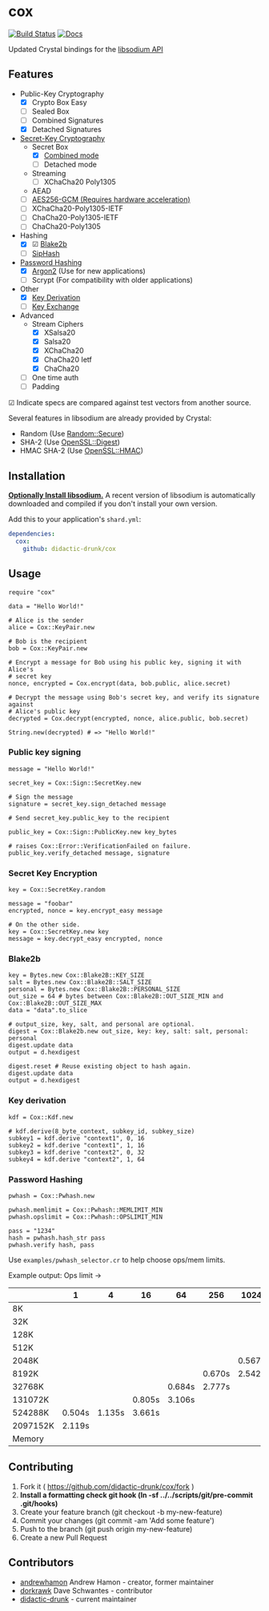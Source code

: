 # cox
[![Build Status](https://travis-ci.org/didactic-drunk/cox.svg?branch=master)](https://travis-ci.org/didactic-drunk/cox)
[![Docs](https://img.shields.io/badge/docs-available-brightgreen.svg)](https://didactic-drunk.github.io/cox/)

Updated Crystal bindings for the [libsodium API](https://libsodium.gitbook.io/doc/)

## Features

- Public-Key Cryptography
  - [x] Crypto Box Easy
  - [ ] Sealed Box
  - [ ] Combined Signatures
  - [x] Detached Signatures
- [Secret-Key Cryptography](https://libsodium.gitbook.io/doc/secret-key_cryptography)
  - Secret Box
    - [x] [Combined mode](https://libsodium.gitbook.io/doc/secret-key_cryptography/authenticated_encryption)
    - [ ] Detached mode
  - Streaming
    - [ ] XChaCha20 Poly1305
  - AEAD
   - [ ] [AES256-GCM (Requires hardware acceleration)](https://libsodium.gitbook.io/doc/secret-key_cryptography/aead)
   - [ ] XChaCha20-Poly1305-IETF
   - [ ] ChaCha20-Poly1305-IETF
   - [ ] ChaCha20-Poly1305
- Hashing
  - [x] ☑ [Blake2b](https://libsodium.gitbook.io/doc/hashing/generic_hashing)
  - [ ] [SipHash](https://libsodium.gitbook.io/doc/hashing/short-input_hashing)
- [Password Hashing](https://libsodium.gitbook.io/doc/password_hashing)
  - [x] [Argon2](https://libsodium.gitbook.io/doc/password_hashing/the_argon2i_function) (Use for new applications)
  - [ ] Scrypt (For compatibility with older applications)
- Other
  - [x] [Key Derivation](https://libsodium.gitbook.io/doc/key_derivation)
  - [ ] [Key Exchange](https://libsodium.gitbook.io/doc/key_exchange)
- Advanced
  - Stream Ciphers
    - [x] XSalsa20
    - [x] Salsa20
    - [x] XChaCha20
    - [x] ChaCha20 Ietf
    - [x] ChaCha20
  - [ ] One time auth
  - [ ] Padding

☑ Indicate specs are compared against test vectors from another source.

Several features in libsodium are already provided by Crystal:
* Random (Use [Random::Secure](https://crystal-lang.org/api/latest/Random/Secure.html))
* SHA-2 (Use [OpenSSL::Digest](https://crystal-lang.org/api/latest/OpenSSL/Digest.html))
* HMAC SHA-2 (Use [OpenSSL::HMAC](https://crystal-lang.org/api/latest/OpenSSL/HMAC.html))

## Installation

**[Optionally Install libsodium.](https://download.libsodium.org/doc/installation/)**
A recent version of libsodium is automatically downloaded and compiled if you don't install your own version.

Add this to your application's `shard.yml`:

```yaml
dependencies:
  cox:
    github: didactic-drunk/cox
```

## Usage

```crystal
require "cox"

data = "Hello World!"

# Alice is the sender
alice = Cox::KeyPair.new

# Bob is the recipient
bob = Cox::KeyPair.new

# Encrypt a message for Bob using his public key, signing it with Alice's
# secret key
nonce, encrypted = Cox.encrypt(data, bob.public, alice.secret)

# Decrypt the message using Bob's secret key, and verify its signature against
# Alice's public key
decrypted = Cox.decrypt(encrypted, nonce, alice.public, bob.secret)

String.new(decrypted) # => "Hello World!"
```

### Public key signing
```crystal
message = "Hello World!"

secret_key = Cox::Sign::SecretKey.new

# Sign the message
signature = secret_key.sign_detached message

# Send secret_key.public_key to the recipient

public_key = Cox::Sign::PublicKey.new key_bytes

# raises Cox::Error::VerificationFailed on failure.
public_key.verify_detached message, signature
```

### Secret Key Encryption
```crystal
key = Cox::SecretKey.random

message = "foobar"
encrypted, nonce = key.encrypt_easy message

# On the other side.
key = Cox::SecretKey.new key
message = key.decrypt_easy encrypted, nonce
```

### Blake2b
```crystal
key = Bytes.new Cox::Blake2B::KEY_SIZE
salt = Bytes.new Cox::Blake2B::SALT_SIZE
personal = Bytes.new Cox::Blake2B::PERSONAL_SIZE
out_size = 64 # bytes between Cox::Blake2B::OUT_SIZE_MIN and Cox::Blake2B::OUT_SIZE_MAX
data = "data".to_slice

# output_size, key, salt, and personal are optional.
digest = Cox::Blake2b.new out_size, key: key, salt: salt, personal: personal
digest.update data
output = d.hexdigest

digest.reset # Reuse existing object to hash again.
digest.update data
output = d.hexdigest
```

### Key derivation
```crystal
kdf = Cox::Kdf.new

# kdf.derive(8_byte_context, subkey_id, subkey_size)
subkey1 = kdf.derive "context1", 0, 16
subkey2 = kdf.derive "context1", 1, 16
subkey3 = kdf.derive "context2", 0, 32
subkey4 = kdf.derive "context2", 1, 64
```

### Password Hashing
```crystal
pwhash = Cox::Pwhash.new

pwhash.memlimit = Cox::Pwhash::MEMLIMIT_MIN
pwhash.opslimit = Cox::Pwhash::OPSLIMIT_MIN

pass = "1234"
hash = pwhash.hash_str pass
pwhash.verify hash, pass
```

Use `examples/pwhash_selector.cr` to help choose ops/mem limits.


Example output:
Ops limit →

|          |       1 |       4 |      16 |      64 |     256 |    1024 |    4096 |   16384 |   65536 |  262144 | 1048576 |
| -------- | ------- | ------- | ------- | ------- | ------- | ------- | ------- | ------- | ------- | ------- | ------- |
|       8K |         |         |         |         |         |         |         |         |         |  0.542s |  2.114s |
|      32K |         |         |         |         |         |         |         |         |  0.513s |  2.069s |
|     128K |         |         |         |         |         |         |         |  0.530s |  2.121s |
|     512K |         |         |         |         |         |         |  0.566s |  2.237s |
|    2048K |         |         |         |         |         |  0.567s |  2.290s |
|    8192K |         |         |         |         |  0.670s |  2.542s |
|   32768K |         |         |         |  0.684s |  2.777s |
|  131072K |         |         |  0.805s |  3.106s |
|  524288K |  0.504s |  1.135s |  3.661s |
| 2097152K |  2.119s |
|   Memory |

## Contributing

1. Fork it ( https://github.com/didactic-drunk/cox/fork )
2. **Install a formatting check git hook (ln -sf ../../scripts/git/pre-commit .git/hooks)**
3. Create your feature branch (git checkout -b my-new-feature)
4. Commit your changes (git commit -am 'Add some feature')
5. Push to the branch (git push origin my-new-feature)
6. Create a new Pull Request

## Contributors

- [andrewhamon](https://github.com/andrewhamon) Andrew Hamon - creator, former maintainer
- [dorkrawk](https://github.com/dorkrawk) Dave Schwantes - contributor
- [didactic-drunk](https://github.com/didactic-drunk) - current maintainer

